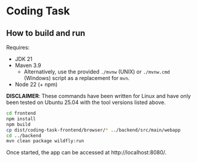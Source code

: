 # Coding Task

## How to build and run

Requires:

- JDK 21
- Maven 3.9
  - Alternatively, use the provided `./mvnw` (UNIX) or `./mvnw.cmd` (Windows) script as a replacement for `mvn`.
- Node 22 (+ npm)

**DISCLAIMER**: These commands have been written for Linux and have only been tested on Ubuntu 25.04 with the tool versions listed above.

```bash
cd frontend
npm install
npm build
cp dist/coding-task-frontend/browser/* ../backend/src/main/webapp
cd ../backend
mvn clean package wildfly:run
```

Once started, the app can be accessed at http://localhost:8080/.
